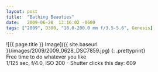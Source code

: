```yaml
---
layout: post
title:  "Bathing Beauties"
date:   2009-06-28  13:16:02 -0600
tags: ["2009", D300, "18.0-200.0 mm f/3.5-5.6", Genesis]
---
```

![{{ page.title }} Image]({{ site.baseurl }}/images/2009/2009_0628_DSC7859.jpg)
{: .prettyprint}  
Free time to do whatever you like  
1/125 sec, f/4.0, ISO 200 - Shutter clicks this day: 609